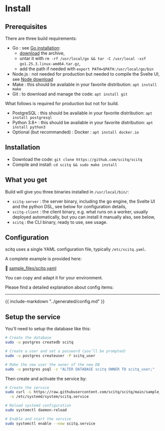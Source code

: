 # Install

## Prerequisites
There are three build requirements:
- Go : see [Go installation](https://go.dev/doc/install):
    - [download](https://go.dev/dl/) the archive, 
    - untar it with `rm -rf /usr/local/go && tar -C /usr/local -xzf go1.25.3.linux-amd64.tar.gz`,
    - add the path if needed with `export PATH=$PATH:/usr/local/go/bin`
- Node.js : not needed for production but needed to compile the Svelte UI, see [Node download](https://nodejs.org/en/download)
- Make : this should be available in your favorite distribution: `apt install make`
- Git : to download and manage the code: `apt install git`

What follows is required for production but not for build.
- PostgreSQL : this should be available in your favorite distribution: `apt install postgresql`
- Python 3.8+ : this should be available in your favorite distribution: `apt install python3`
- Optional (but recommanded) : Docker : `apt install docker.io`

## Installation

- Download the code: `git clone https://github.com/scitq/scitq`
- Compile and install: `cd scitq && sudo make install`

## What you get

Build will give you three binaries installed in `/usr/local/bin/`:
- `scitq-server` : the server binary, including the go engine, the Svelte UI and the python DSL, see below for configuration details,
- `scitq-client` : the client binary, e.g. what runs on a worker, usually deployed automatically, but you can install it manually also, see below,
- `scitq` : the CLI binary, ready to use, see usage.

## Configuration

scitq uses a single YAML configuration file, typically `/etc/scitq.yaml`.

A complete example is provided here:

📄 [sample_files/scitq.yaml](https://github.com/scitq/scitq/blob/main/sample_files/scitq.yaml)

You can copy and adapt it for your environment.

Please find a detailed explanation about config items:

---

{{ include-markdown "../generated/config.md" }}

## Setup the service

You'll need to setup the database like this:

```sh
# Create the database
sudo -u postgres createdb scitq

# Create a user and set a password (you’ll be prompted)
sudo -u postgres createuser -P scitq_user

# Make the new user the owner of the new DB
sudo -u postgres psql -c "ALTER DATABASE scitq OWNER TO scitq_user;"
```

Then create and activate the service by:

```sh
# Create the service
sudo curl -L https://raw.githubusercontent.com/scitq/scitq/main/sample_files/scitq.service \
  -o /etc/systemd/system/scitq.service

# Reload systemd configuration
sudo systemctl daemon-reload

# Enable and start the service
sudo systemctl enable --now scitq.service
```